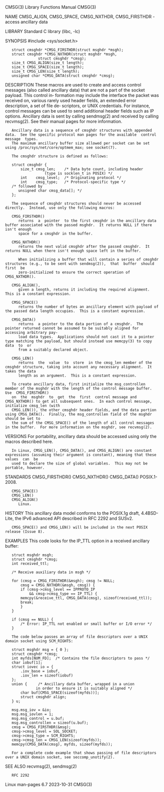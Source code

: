 CMSG(3)								   Library Functions Manual							       CMSG(3)

NAME
       CMSG_ALIGN, CMSG_SPACE, CMSG_NXTHDR, CMSG_FIRSTHDR - access ancillary data

LIBRARY
       Standard C library (libc, -lc)

SYNOPSIS
       #include <sys/socket.h>

       struct cmsghdr *CMSG_FIRSTHDR(struct msghdr *msgh);
       struct cmsghdr *CMSG_NXTHDR(struct msghdr *msgh,
				   struct cmsghdr *cmsg);
       size_t CMSG_ALIGN(size_t length);
       size_t CMSG_SPACE(size_t length);
       size_t CMSG_LEN(size_t length);
       unsigned char *CMSG_DATA(struct cmsghdr *cmsg);

DESCRIPTION
       These  macros  are used to create and access control messages (also called ancillary data) that are not a part of the socket payload.  This control in‐
       formation may include the interface the packet was received on, various rarely used header fields, an extended error description, a  set	 of  file  de‐
       scriptors,  or  UNIX  credentials.   For instance, control messages can be used to send additional header fields such as IP options.  Ancillary data is
       sent by calling sendmsg(2) and received by calling recvmsg(2).  See their manual pages for more information.

       Ancillary data is a sequence of cmsghdr structures with appended data.  See the specific protocol man pages for the available  control  message	types.
       The maximum ancillary buffer size allowed per socket can be set using /proc/sys/net/core/optmem_max; see socket(7).

       The cmsghdr structure is defined as follows:

	   struct cmsghdr {
	       size_t cmsg_len;	   /* Data byte count, including header
				      (type is socklen_t in POSIX) */
	       int    cmsg_level;  /* Originating protocol */
	       int    cmsg_type;   /* Protocol-specific type */
	   /* followed by
	      unsigned char cmsg_data[]; */
	   };

       The sequence of cmsghdr structures should never be accessed directly.  Instead, use only the following macros:

       CMSG_FIRSTHDR()
	      returns  a  pointer  to the first cmsghdr in the ancillary data buffer associated with the passed msghdr.	 It returns NULL if there isn't enough
	      space for a cmsghdr in the buffer.

       CMSG_NXTHDR()
	      returns the next valid cmsghdr after the passed cmsghdr.	It returns NULL when there isn't enough space left in the buffer.

	      When initializing a buffer that will contain a series of cmsghdr structures (e.g., to be sent with sendmsg(2)),  that  buffer  should  first  be
	      zero-initialized to ensure the correct operation of CMSG_NXTHDR().

       CMSG_ALIGN(),
	      given a length, returns it including the required alignment.  This is a constant expression.

       CMSG_SPACE()
	      returns the number of bytes an ancillary element with payload of the passed data length occupies.	 This is a constant expression.

       CMSG_DATA()
	      returns  a pointer to the data portion of a cmsghdr.  The pointer returned cannot be assumed to be suitably aligned for accessing arbitrary pay‐
	      load data types.	Applications should not cast it to a pointer type matching the payload, but should instead use memcpy(3) to copy  data	to  or
	      from a suitably declared object.

       CMSG_LEN()
	      returns  the  value  to  store  in the cmsg_len member of the cmsghdr structure, taking into account any necessary alignment.  It takes the data
	      length as an argument.  This is a constant expression.

       To create ancillary data, first initialize the msg_controllen member of the msghdr with the length of the control message buffer.  Use  CMSG_FIRSTHDR()
       on  the	msghdr	to  get	 the  first  control message and CMSG_NXTHDR() to get all subsequent ones.  In each control message, initialize cmsg_len (with
       CMSG_LEN()), the other cmsghdr header fields, and the data portion using CMSG_DATA().  Finally, the msg_controllen field of the msghdr should be set to
       the sum of the CMSG_SPACE() of the length of all control messages in the buffer.	 For more information on the msghdr, see recvmsg(2).

VERSIONS
       For portability, ancillary data should be accessed using only the macros described here.

       In Linux, CMSG_LEN(), CMSG_DATA(), and CMSG_ALIGN() are constant expressions (assuming their argument is constant), meaning that these  values  can  be
       used to declare the size of global variables.  This may not be portable, however.

STANDARDS
       CMSG_FIRSTHDR()
       CMSG_NXTHDR()
       CMSG_DATA()
	      POSIX.1-2008.

       CMSG_SPACE()
       CMSG_LEN()
       CMSG_ALIGN()
	      Linux.

HISTORY
       This ancillary data model conforms to the POSIX.1g draft, 4.4BSD-Lite, the IPv6 advanced API described in RFC 2292 and SUSv2.

       CMSG_SPACE() and CMSG_LEN() will be included in the next POSIX release (Issue 8).

EXAMPLES
       This code looks for the IP_TTL option in a received ancillary buffer:

	   struct msghdr msgh;
	   struct cmsghdr *cmsg;
	   int received_ttl;

	   /* Receive auxiliary data in msgh */

	   for (cmsg = CMSG_FIRSTHDR(&msgh); cmsg != NULL;
		   cmsg = CMSG_NXTHDR(&msgh, cmsg)) {
	       if (cmsg->cmsg_level == IPPROTO_IP
		       && cmsg->cmsg_type == IP_TTL) {
		   memcpy(&receive_ttl, CMSG_DATA(cmsg), sizeof(received_ttl));
		   break;
	       }
	   }

	   if (cmsg == NULL) {
	       /* Error: IP_TTL not enabled or small buffer or I/O error */
	   }

       The code below passes an array of file descriptors over a UNIX domain socket using SCM_RIGHTS:

	   struct msghdr msg = { 0 };
	   struct cmsghdr *cmsg;
	   int myfds[NUM_FD];  /* Contains the file descriptors to pass */
	   char iobuf[1];
	   struct iovec io = {
	       .iov_base = iobuf,
	       .iov_len = sizeof(iobuf)
	   };
	   union {	   /* Ancillary data buffer, wrapped in a union
			      in order to ensure it is suitably aligned */
	       char buf[CMSG_SPACE(sizeof(myfds))];
	       struct cmsghdr align;
	   } u;

	   msg.msg_iov = &io;
	   msg.msg_iovlen = 1;
	   msg.msg_control = u.buf;
	   msg.msg_controllen = sizeof(u.buf);
	   cmsg = CMSG_FIRSTHDR(&msg);
	   cmsg->cmsg_level = SOL_SOCKET;
	   cmsg->cmsg_type = SCM_RIGHTS;
	   cmsg->cmsg_len = CMSG_LEN(sizeof(myfds));
	   memcpy(CMSG_DATA(cmsg), myfds, sizeof(myfds));

       For a complete code example that shows passing of file descriptors over a UNIX domain socket, see seccomp_unotify(2).

SEE ALSO
       recvmsg(2), sendmsg(2)

       RFC 2292

Linux man-pages 6.7							  2023-10-31								       CMSG(3)
